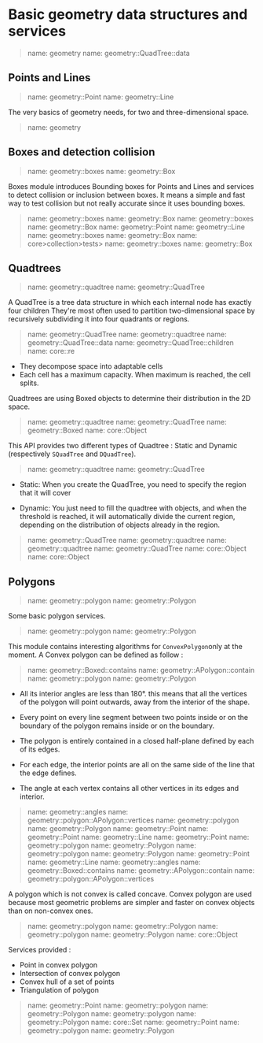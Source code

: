 # Basic geometry data structures and services

> name: geometry
> name: geometry::QuadTree::data

## Points and Lines

> name: geometry::Point
> name: geometry::Line

The very basics of geometry needs, for two and three-dimensional space.

> name: geometry

## Boxes and detection collision

> name: geometry::boxes
> name: geometry::Box

Boxes module introduces Bounding boxes for Points and Lines and services to detect collision or inclusion between boxes.
It means a simple and fast way to test collision but not really accurate since it uses bounding boxes.

> name: geometry::boxes
> name: geometry::Box
> name: geometry::boxes
> name: geometry::Box
> name: geometry::Point
> name: geometry::Line
> name: geometry::boxes
> name: geometry::Box
> name: core>collection>tests>
> name: geometry::boxes
> name: geometry::Box

## Quadtrees

> name: geometry::quadtree
> name: geometry::QuadTree

A QuadTree is a tree data structure in which each internal node has exactly four children
They're most often used to partition two-dimensional space by recursively subdividing
it into four quadrants or regions.

> name: geometry::QuadTree
> name: geometry::quadtree
> name: geometry::QuadTree::data
> name: geometry::QuadTree::children
> name: core::re

* They decompose space into adaptable cells
* Each cell has a maximum capacity. When maximum is reached, the cell splits.

Quadtrees are using Boxed objects to determine their distribution in the 2D space.

> name: geometry::quadtree
> name: geometry::QuadTree
> name: geometry::Boxed
> name: core::Object

This API provides two different types of Quadtree : Static and Dynamic (respectively `SQuadTree` and `DQuadTree`).

> name: geometry::quadtree
> name: geometry::QuadTree

* Static: When you create the QuadTree, you need to specify the region that it will cover

* Dynamic: You just need to fill the quadtree with objects, and when the threshold is reached,
  it will automatically divide the current region, depending on the distribution of objects already in the region.

> name: geometry::QuadTree
> name: geometry::quadtree
> name: geometry::quadtree
> name: geometry::QuadTree
> name: core::Object
> name: core::Object

## Polygons

> name: geometry::polygon
> name: geometry::Polygon

Some basic polygon services.

> name: geometry::polygon
> name: geometry::Polygon

This module contains interesting algorithms for `ConvexPolygon`only at the moment. A Convex polygon can be defined as follow :

> name: geometry::Boxed::contains
> name: geometry::APolygon::contain
> name: geometry::polygon
> name: geometry::Polygon

* All its interior angles are less than 180°. this means that all the vertices of the polygon
  will point outwards, away from the interior of the shape.

* Every point on every line segment between two points inside or on the boundary of the polygon
  remains inside or on the boundary.

* The polygon is entirely contained in a closed half-plane defined by each of its edges.

* For each edge, the interior points are all on the same side of the line that the edge defines.

* The angle at each vertex contains all other vertices in its edges and interior.

> name: geometry::angles
> name: geometry::polygon::APolygon::vertices
> name: geometry::polygon
> name: geometry::Polygon
> name: geometry::Point
> name: geometry::Point
> name: geometry::Line
> name: geometry::Point
> name: geometry::polygon
> name: geometry::Polygon
> name: geometry::polygon
> name: geometry::Polygon
> name: geometry::Point
> name: geometry::Line
> name: geometry::angles
> name: geometry::Boxed::contains
> name: geometry::APolygon::contain
> name: geometry::polygon::APolygon::vertices

A polygon which is not convex is called concave. Convex polygon are used because most
geometric problems are simpler and faster on convex objects than on non-convex ones.

> name: geometry::polygon
> name: geometry::Polygon
> name: geometry::polygon
> name: geometry::Polygon
> name: core::Object

Services provided :

* Point in convex polygon
* Intersection of convex polygon
* Convex hull of a set of points
* Triangulation of polygon

> name: geometry::Point
> name: geometry::polygon
> name: geometry::Polygon
> name: geometry::polygon
> name: geometry::Polygon
> name: core::Set
> name: geometry::Point
> name: geometry::polygon
> name: geometry::Polygon

